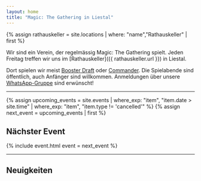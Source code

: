 ```yaml
---
layout: home
title: "Magic: The Gathering in Liestal"
---
```

{% assign rathauskeller = site.locations | where: "name","Rathauskeller" | first %}

Wir sind ein Verein, der regelmässig Magic: The Gathering spielt.
Jeden Freitag treffen wir uns im [Rathauskeller]({{ rathauskeller.url }}) in Liestal.

Dort spielen wir meist [Booster Draft](https://magic.wizards.com/de/formats/booster-draft) oder [Commander](https://magic.wizards.com/de/formats/commander).
Die Spielabende sind öffentlich, auch Anfänger sind willkommen.
Anmeldungen über unsere [WhatsApp-Gruppe](https://chat.whatsapp.com/HQ7IINFrZB63esDNRqsIUw) sind erwünscht!

---

{% assign upcoming_events = site.events | where_exp: "item", "item.date > site.time" | where_exp: "item", "item.type != 'cancelled'" %}
{% assign next_event = upcoming_events | first %}

## Nächster Event

{% include event.html event = next_event %}

---

## Neuigkeiten
